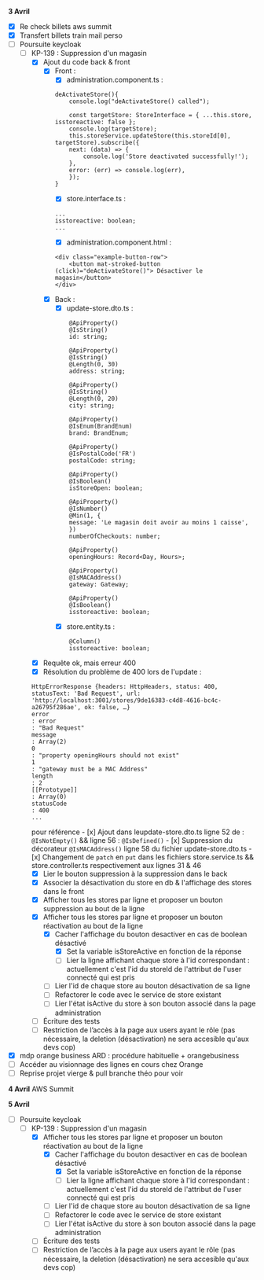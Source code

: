 **3 Avril**
- [x] Re check billets aws summit
- [x] Transfert billets train mail perso
- [ ] Poursuite keycloak
    - [ ] KP-139 : Suppression d'un magasin
        - [x] Ajout du code back & front
            - [x] Front : 
                - [x] administration.component.ts :
                ```
                deActivateStore(){
                    console.log("deActivateStore() called");
                    
                    const targetStore: StoreInterface = { ...this.store, isstoreactive: false };
                    console.log(targetStore);
                    this.storeService.updateStore(this.storeId[0], targetStore).subscribe({
                    next: (data) => {
                        console.log('Store deactivated successfully!');
                    },
                    error: (err) => console.log(err),
                    });
                }
                ```
                - [x] store.interface.ts :
                ```
                ...
                isstoreactive: boolean;
                ...
                ```
                - [x] administration.component.html :
                ```
                <div class="example-button-row">
                    <button mat-stroked-button (click)="deActivateStore()"> Désactiver le magasin</button>
                </div>
                ```
            - [x] Back : 
                - [x] update-store.dto.ts :
                ```
                    @ApiProperty()
                    @IsString()
                    id: string;

                    @ApiProperty()
                    @IsString()
                    @Length(0, 30)
                    address: string;
                
                    @ApiProperty()
                    @IsString()
                    @Length(0, 20)
                    city: string;
                
                    @ApiProperty()
                    @IsEnum(BrandEnum)
                    brand: BrandEnum;
                
                    @ApiProperty()
                    @IsPostalCode('FR')
                    postalCode: string;
                
                    @ApiProperty()
                    @IsBoolean()
                    isStoreOpen: boolean;
                
                    @ApiProperty()
                    @IsNumber()
                    @Min(1, {
                    message: 'Le magasin doit avoir au moins 1 caisse',
                    })
                    numberOfCheckouts: number;
                
                    @ApiProperty()
                    openingHours: Record<Day, Hours>;
                
                    @ApiProperty()
                    @IsMACAddress()
                    gateway: Gateway;
                    
                    @ApiProperty()
                    @IsBoolean()
                    isstoreactive: boolean;
                ```
                - [x] store.entity.ts :
                ```
                    @Column()
                    isstoreactive: boolean;
                ```
        - [x] Requête ok, mais erreur 400
        - [x] Résolution du problème de 400 lors de l'update : 
        ```
        HttpErrorResponse {headers: HttpHeaders, status: 400, statusText: 'Bad Request', url: 'http://localhost:3001/stores/9de16383-c4d8-4616-bc4c-a26795f286ae', ok: false, …}
        error
        : error
        : "Bad Request"
        message
        : Array(2)
        0
        : "property openingHours should not exist"
        1
        : "gateway must be a MAC Address"
        length
        : 2
        [[Prototype]]
        : Array(0)
        statusCode
        : 400
        ...
        ```
        pour référence
            - [x] Ajout dans leupdate-store.dto.ts ligne 52 de :
            ```
            @IsNotEmpty()
            ```
            && ligne 56 :
            ```
            @IsDefined()
            ```
            - [x] Suppression du décorateur ```@IsMACAddress()``` ligne 58 du fichier update-store.dto.ts
            - [x] Changement de ```patch``` en ```put``` dans les fichiers store.service.ts && store.controller.ts respectivement aux lignes 31 & 46
        - [x] Lier le bouton suppression à la suppression dans le back
        - [x] Associer la désactivation du store en db & l'affichage des stores dans le front
        - [x] Afficher tous les stores par ligne et proposer un bouton suppression au bout de la ligne
        - [x] Afficher tous les stores par ligne et proposer un bouton réactivation au bout de la ligne
            - [x] Cacher l'affichage du bouton desactiver en cas de boolean désactivé
                - [x] Set la variable isStoreActive en fonction de la réponse
                - [ ] Lier la ligne affichant chaque store à l'id correspondant : actuellement c'est l'id du storeId de l'attribut de l'user connecté qui est pris
            - [ ] Lier l'id de chaque store au bouton désactivation de sa ligne
            - [ ] Refactorer le code avec le service de store existant
            - [ ] Lier l'état isActive du store à son bouton associé dans la page administration
        - [ ] Écriture des tests
        - [ ] Restriction de l’accès à la page aux users ayant le rôle (pas nécessaire, la deletion (désactivation) ne sera accesible qu'aux devs cop)
- [x] mdp orange business ARD : procédure habituelle + orangebusiness
- [ ] Accéder au visionnage des lignes en cours chez Orange
- [ ] Reprise projet vierge & pull branche théo pour voir

**4 Avril**
AWS Summit

**5 Avril**
- [ ] Poursuite keycloak
    - [ ] KP-139 : Suppression d'un magasin
        - [x] Afficher tous les stores par ligne et proposer un bouton réactivation au bout de la ligne
            - [x] Cacher l'affichage du bouton desactiver en cas de boolean désactivé
                - [x] Set la variable isStoreActive en fonction de la réponse
                - [ ] Lier la ligne affichant chaque store à l'id correspondant : actuellement c'est l'id du storeId de l'attribut de l'user connecté qui est pris
            - [ ] Lier l'id de chaque store au bouton désactivation de sa ligne
            - [ ] Refactorer le code avec le service de store existant
            - [ ] Lier l'état isActive du store à son bouton associé dans la page administration
        - [ ] Écriture des tests
        - [ ] Restriction de l’accès à la page aux users ayant le rôle (pas nécessaire, la deletion (désactivation) ne sera accesible qu'aux devs cop)